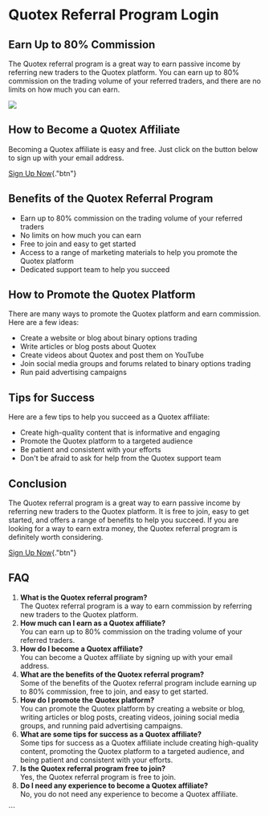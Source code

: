 # Quotex Referral Program Login

## Earn Up to 80% Commission

The Quotex referral program is a great way to earn passive income by
referring new traders to the Quotex platform. You can earn up to 80%
commission on the trading volume of your referred traders, and there are
no limits on how much you can earn.

[![](https://static.quotex.io/files/3_en/300_250.jpg)](https://traff.sbs/brokerqxlid)

## How to Become a Quotex Affiliate

Becoming a Quotex affiliate is easy and free. Just click on the button
below to sign up with your email address.

[Sign Up Now](\%22https://traff.sbs/brokerqxsignup\%22){."btn"}

## Benefits of the Quotex Referral Program

-   Earn up to 80% commission on the trading volume of your referred
    traders
-   No limits on how much you can earn
-   Free to join and easy to get started
-   Access to a range of marketing materials to help you promote the
    Quotex platform
-   Dedicated support team to help you succeed

## How to Promote the Quotex Platform

There are many ways to promote the Quotex platform and earn commission.
Here are a few ideas:

-   Create a website or blog about binary options trading
-   Write articles or blog posts about Quotex
-   Create videos about Quotex and post them on YouTube
-   Join social media groups and forums related to binary options
    trading
-   Run paid advertising campaigns

## Tips for Success

Here are a few tips to help you succeed as a Quotex affiliate:

-   Create high-quality content that is informative and engaging
-   Promote the Quotex platform to a targeted audience
-   Be patient and consistent with your efforts
-   Don\'t be afraid to ask for help from the Quotex support team

## Conclusion

The Quotex referral program is a great way to earn passive income by
referring new traders to the Quotex platform. It is free to join, easy
to get started, and offers a range of benefits to help you succeed. If
you are looking for a way to earn extra money, the Quotex referral
program is definitely worth considering.

[Sign Up Now](\%22https://traff.sbs/brokerqxsignup\%22){."btn"}

## FAQ

1.  **What is the Quotex referral program?**\
    The Quotex referral program is a way to earn commission by referring
    new traders to the Quotex platform.
2.  **How much can I earn as a Quotex affiliate?**\
    You can earn up to 80% commission on the trading volume of your
    referred traders.
3.  **How do I become a Quotex affiliate?**\
    You can become a Quotex affiliate by signing up with your email
    address.
4.  **What are the benefits of the Quotex referral program?**\
    Some of the benefits of the Quotex referral program include earning
    up to 80% commission, free to join, and easy to get started.
5.  **How do I promote the Quotex platform?**\
    You can promote the Quotex platform by creating a website or blog,
    writing articles or blog posts, creating videos, joining social
    media groups, and running paid advertising campaigns.
6.  **What are some tips for success as a Quotex affiliate?**\
    Some tips for success as a Quotex affiliate include creating
    high-quality content, promoting the Quotex platform to a targeted
    audience, and being patient and consistent with your efforts.
7.  **Is the Quotex referral program free to join?**\
    Yes, the Quotex referral program is free to join.
8.  **Do I need any experience to become a Quotex affiliate?**\
    No, you do not need any experience to become a Quotex affiliate.

\`\`\`

